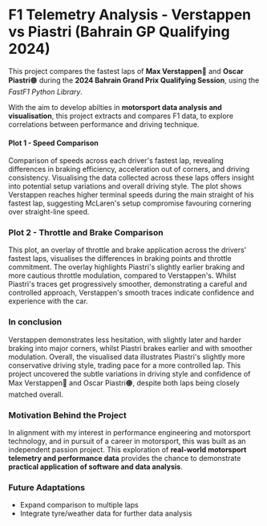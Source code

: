# F1 Telemetry Analysis - Verstappen vs Piastri (Bahrain GP Qualifying 2024)
This project compares the fastest laps of **Max Verstappen**🔵 and **Oscar Piastri**🟠 during the **2024 Bahrain Grand Prix Qualifying Session**, using the *FastF1 Python Library*.

With the aim to develop abilties in **motorsport data analysis and visualisation**, this project extracts and compares F1 data, to explore correlations between performance and driving technique. 

#### Plot 1 - Speed Comparison
Comparison of speeds across each driver's fastest lap, revealing differences in braking efficiency, acceleration out of corners, and driving consistency. Visualising the data collected across these laps offers insight into potential setup variations and overall driving style. The plot shows Verstappen reaches higher terminal speeds during the main straight of his fastest lap, suggesting McLaren's setup compromise favouring cornering over straight-line speed.

### Plot 2 - Throttle and Brake Comparison
This plot, an overlay of throttle and brake application across the drivers' fastest laps, visualises the differences in braking points and throttle commitment. The overlay highlights Piastri's slightly earlier braking and more cautious throttle modulation, compared to Verstappen's. Whilst Piastri's traces get progressively smoother, demonstrating a careful and controlled approach, Verstappen's smooth traces indicate confidence and experience with the car.

### In conclusion
Verstappen demonstrates less hesitation, with slightly later and harder braking into major corners, whilst Piastri brakes earlier and with smoother modulation. Overall, the visualised data illustrates Piastri's slightly more conservative driving style, trading pace for a more controlled lap. This project uncovered the subtle variations in driving style and confidence of Max Verstappen🔵 and Oscar Piastri🟠, despite both laps being closely matched overall.

### Motivation Behind the Project
In alignment with my interest in performance engineering and motorsport technology, and in pursuit of a career in motorsport, this was built as an independent passion project. 
This exploration of **real-world motorsport telemetry and performance data** provides the chance to demonstrate **practical application of software and data analysis**.

### Future Adaptations
- Expand comparison to multiple laps
- Integrate tyre/weather data for further data analysis
